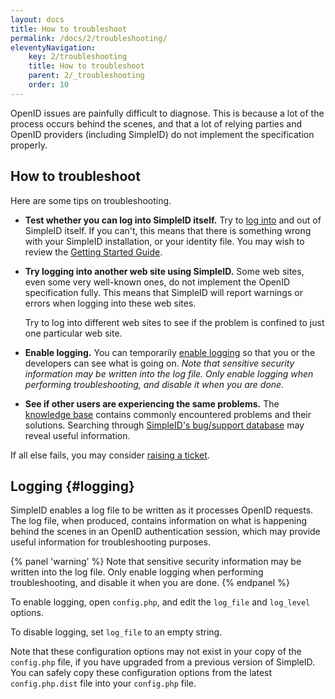 ```yaml
---
layout: docs
title: How to troubleshoot
permalink: /docs/2/troubleshooting/
eleventyNavigation:
    key: 2/troubleshooting
    title: How to troubleshoot
    parent: 2/_troubleshooting
    order: 10
---
```


OpenID issues are painfully difficult to diagnose.  This is because a lot of the process occurs behind the scenes, and that a lot of relying parties and OpenID providers (including SimpleID) do not implement the specification properly.

## How to troubleshoot

Here are some tips on troubleshooting.

- **Test whether you can log into SimpleID itself.**  Try to [log into](/docs/2/login) and out of SimpleID itself.  If you can't, this means that there is something wrong with your SimpleID installation, or your identity file.  You may wish to review the [Getting Started Guide](/docs/2/).

- **Try logging into another web site using SimpleID.** Some web sites, even some very well-known ones, do not implement the OpenID specification fully.  This means that SimpleID will report warnings or errors when logging into these web sites.

    Try to log into different web sites to see if the problem is confined to just one particular web site.

- **Enable logging.**  You can temporarily [enable logging](#logging) so that you or the developers can see what is going on. *Note that sensitive security information may be written into the log file. Only enable logging when performing troubleshooting, and disable it when you are done.*

- **See if other users are experiencing the same problems.**  The [knowledge base](https://github.com/simpleid/simpleid/issues?q=label%3Aknowledgebase) contains commonly encountered problems and their solutions.  Searching through [SimpleID's bug/support database](https://github.com/simpleid/simpleid/issues?utf8=%E2%9C%93&q=) may reveal useful information.

If all else fails, you may consider [raising a ticket](https://github.com/simpleid/simpleid/wiki/Reporting-bugs).

## Logging    {#logging}

SimpleID enables a log file to be written as it processes OpenID requests.  The log file, when produced, contains information on what is happening behind the scenes in an OpenID authentication session, which may provide useful information for troubleshooting purposes.

{% panel 'warning' %}
Note that sensitive security information may be written into the log file.  Only enable logging when performing troubleshooting, and disable it when you are done.
{% endpanel %}

To enable logging, open <code>config.php</code>, and edit the <code>log_file</code> and <code>log_level</code> options.

To disable logging, set <code>log_file</code> to an empty string.

Note that these configuration options may not exist in your copy of the <code>config.php</code> file, if you have upgraded from a previous version of SimpleID.  You can safely copy these configuration options from the latest <code>config.php.dist</code> file into your <code>config.php</code> file.